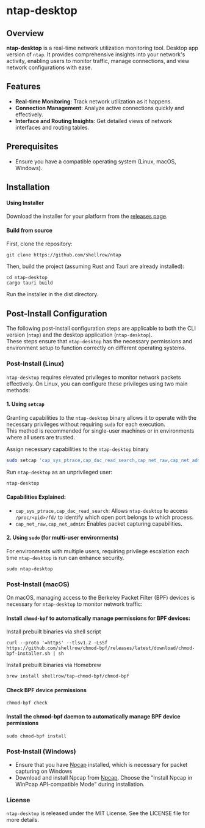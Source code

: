 # ntap-desktop

## Overview
**ntap-desktop** is a real-time network utilization monitoring tool. Desktop app version of `ntap`.
It provides comprehensive insights into your network's activity, enabling users to monitor traffic, manage connections, and view network configurations with ease.

## Features
- **Real-time Monitoring**: Track network utilization as it happens.
- **Connection Management**: Analyze active connections quickly and effectively.
- **Interface and Routing Insights**: Get detailed views of network interfaces and routing tables.

## Prerequisites
- Ensure you have a compatible operating system (Linux, macOS, Windows).

## Installation

#### Using Installer
Download the installer for your platform from the [releases page](https://github.com/shellrow/ntap/releases).

#### Build from source
First, clone the repository:
```
git clone https://github.com/shellrow/ntap
```
Then, build the project (assuming Rust and Tauri are already installed):
```
cd ntap-desktop
cargo tauri build
```
Run the installer in the dist directory.

## Post-Install Configuration

The following post-install configuration steps are applicable to both the CLI version (`ntap`) and the desktop application (`ntap-desktop`).  
These steps ensure that `ntap-desktop` has the necessary permissions and environment setup to function correctly on different operating systems.

### Post-Install (Linux)

`ntap-desktop` requires elevated privileges to monitor network packets effectively. On Linux, you can configure these privileges using two main methods:

#### 1. Using `setcap`

Granting capabilities to the `ntap-desktop` binary allows it to operate with the necessary privileges without requiring `sudo` for each execution.  
This method is recommended for single-user machines or in environments where all users are trusted.

Assign necessary capabilities to the `ntap-desktop` binary
```sh
sudo setcap 'cap_sys_ptrace,cap_dac_read_search,cap_net_raw,cap_net_admin+ep' $(command -v ntap-desktop)
```

Run `ntap-desktop` as an unprivileged user:
```sh
ntap-desktop
```

#### Capabilities Explained:
- `cap_sys_ptrace,cap_dac_read_search`: Allows `ntap-desktop` to access `/proc/<pid>/fd/` to identify which open port belongs to which process.
- `cap_net_raw,cap_net_admin`: Enables packet capturing capabilities.

#### 2. Using `sudo` (for multi-user environments)
For environments with multiple users, requiring privilege escalation each time `ntap-desktop` is run can enhance security.
```
sudo ntap-desktop
```

### Post-Install (macOS)
On macOS, managing access to the Berkeley Packet Filter (BPF) devices is necessary for `ntap-desktop` to monitor network traffic:
#### Install `chmod-bpf` to automatically manage permissions for BPF devices:

Install prebuilt binaries via shell script
```
curl --proto '=https' --tlsv1.2 -LsSf https://github.com/shellrow/chmod-bpf/releases/latest/download/chmod-bpf-installer.sh | sh
```

Install prebuilt binaries via Homebrew
```sh
brew install shellrow/tap-chmod-bpf/chmod-bpf
```

#### Check BPF device permissions
```
chmod-bpf check
```

#### Install the chmod-bpf daemon to automatically manage BPF device permissions
```
sudo chmod-bpf install
```

### Post-Install (Windows)
- Ensure that you have [Npcap](https://npcap.com/#download) installed, which is necessary for packet capturing on Windows
- Download and install Npcap from [Npcap](https://npcap.com/#download). Choose the "Install Npcap in WinPcap API-compatible Mode" during installation.

### License
`ntap-desktop` is released under the MIT License. See the LICENSE file for more details.
